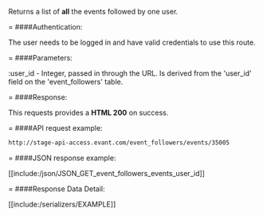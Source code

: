 <!-- --- title: GET /event_followers/events/:user_id -->

Returns a list of **all** the events followed by one user.

=
####Authentication:

The user needs to be logged in and have valid credentials to use this route.

=
####Parameters:

:user_id - Integer, passed in through the URL. Is derived from the 'user_id' field on the 'event_followers' table.

=
####Response:

This requests provides a <strong>HTML 200</strong> on success.

=
####API request example:
```html
http://stage-api-access.evant.com/event_followers/events/35005
```

=
####JSON response example:

[[include:/json/JSON_GET_event_followers_events_user_id]]

=
####Response Data Detail:

[[include:/serializers/EXAMPLE]]